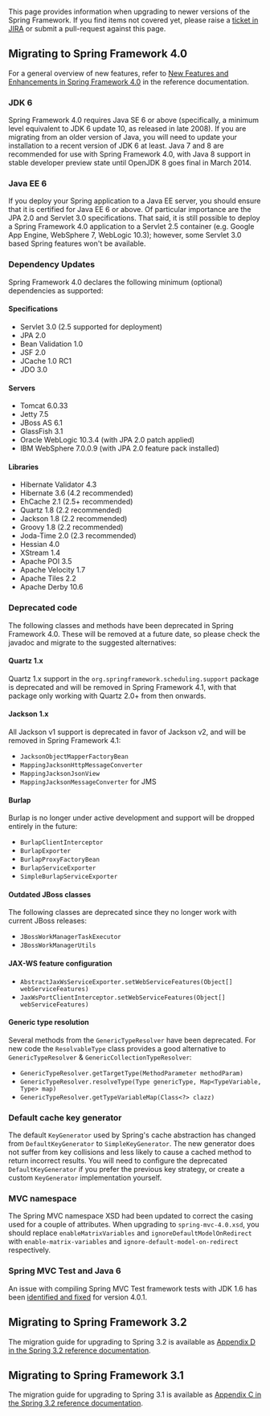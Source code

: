 This page provides information when upgrading to newer versions of the Spring Framework. If you find items not covered yet, please raise a [ticket in JIRA](http://jira.springsource.org) or submit a pull-request against this page.


## Migrating to Spring Framework 4.0
For a general overview of new features, refer to [New Features and Enhancements in Spring Framework 4.0](http://docs.spring.io/spring-framework/docs/4.0.x/spring-framework-reference/htmlsingle/#new-in-4.0) in the reference documentation.

### JDK 6
Spring Framework 4.0 requires Java SE 6 or above (specifically, a minimum level equivalent to JDK 6 update 10, as released in late 2008). If you are migrating from an older version of Java, you will need to update your installation to a recent version of JDK 6 at least. Java 7 and 8 are recommended for use with Spring Framework 4.0, with Java 8 support in stable developer preview state until OpenJDK 8 goes final in March 2014.

### Java EE 6
If you deploy your Spring application to a Java EE server, you should ensure that it is certified for Java EE 6 or above. Of particular importance are the JPA 2.0 and Servlet 3.0 specifications. That said, it is still possible to deploy a Spring Framework 4.0 application to a Servlet 2.5 container (e.g. Google App Engine, WebSphere 7, WebLogic 10.3); however, some Servlet 3.0 based Spring features won't be available.

### Dependency Updates
Spring Framework 4.0 declares the following minimum (optional) dependencies as supported:

#### Specifications
* Servlet 3.0 (2.5 supported for deployment)
* JPA 2.0
* Bean Validation 1.0
* JSF 2.0
* JCache 1.0 RC1
* JDO 3.0

#### Servers
* Tomcat 6.0.33
* Jetty 7.5
* JBoss AS 6.1
* GlassFish 3.1
* Oracle WebLogic 10.3.4 (with JPA 2.0 patch applied)
* IBM WebSphere 7.0.0.9 (with JPA 2.0 feature pack installed)

#### Libraries
* Hibernate Validator 4.3
* Hibernate 3.6 (4.2 recommended)
* EhCache 2.1 (2.5+ recommended)
* Quartz 1.8 (2.2 recommended)
* Jackson 1.8 (2.2 recommended)
* Groovy 1.8 (2.2 recommended)
* Joda-Time 2.0 (2.3 recommended)
* Hessian 4.0
* XStream 1.4
* Apache POI 3.5
* Apache Velocity 1.7
* Apache Tiles 2.2
* Apache Derby 10.6

### Deprecated code
The following classes and methods have been deprecated in Spring Framework 4.0. These will be removed at a future date, so please check the javadoc and migrate to the suggested alternatives:

#### Quartz 1.x
Quartz 1.x support in the `org.springframework.scheduling.support` package is deprecated and will be removed in Spring Framework 4.1, with that package only working with Quartz 2.0+ from then onwards.

#### Jackson 1.x
All Jackson v1 support is deprecated in favor of Jackson v2, and will be removed in Spring Framework 4.1:
* `JacksonObjectMapperFactoryBean`
* `MappingJacksonHttpMessageConverter`
* `MappingJacksonJsonView`
* `MappingJacksonMessageConverter` for JMS

#### Burlap
Burlap is no longer under active development and support will be dropped entirely in the future:
* `BurlapClientInterceptor`
* `BurlapExporter`
* `BurlapProxyFactoryBean`
* `BurlapServiceExporter`
* `SimpleBurlapServiceExporter`

#### Outdated JBoss classes
The following classes are deprecated since they no longer work with current JBoss releases:
* `JBossWorkManagerTaskExecutor`
* `JBossWorkManagerUtils`

#### JAX-WS feature configuration
* `AbstractJaxWsServiceExporter.setWebServiceFeatures(Object[] webServiceFeatures)`
* `JaxWsPortClientInterceptor.setWebServiceFeatures(Object[] webServiceFeatures)`

#### Generic type resolution
Several methods from the `GenericTypeResolver` have been deprecated. For new code the `ResolvableType` class provides a good alternative to `GenericTypeResolver` & `GenericCollectionTypeResolver`:
* `GenericTypeResolver.getTargetType(MethodParameter methodParam)`
* `GenericTypeResolver.resolveType(Type genericType, Map<TypeVariable, Type> map)`
* `GenericTypeResolver.getTypeVariableMap(Class<?> clazz)`

### Default cache key generator
The default `KeyGenerator` used by Spring's cache abstraction has changed from `DefaultKeyGenerator` to `SimpleKeyGenerator`. The new generator does not suffer from key collisions and less likely to cause a cached method to return incorrect results. You will need to configure the deprecated `DefaultKeyGenerator` if you prefer the previous key strategy, or create a custom `KeyGenerator` implementation yourself.

### MVC namespace
The Spring MVC namespace XSD had been updated to correct the casing used for a couple of attributes. When upgrading to `spring-mvc-4.0.xsd`, you should replace `enableMatrixVariables` and `ignoreDefaultModelOnRedirect` with `enable-matrix-variables` and `ignore-default-model-on-redirect` respectively.

### Spring MVC Test and Java 6
An issue with compiling Spring MVC Test framework tests with JDK 1.6 has been [identified and fixed](https://jira.springsource.org/browse/SPR-11238) for version 4.0.1.

## Migrating to Spring Framework 3.2
The migration guide for upgrading to Spring 3.2 is available as [Appendix D in the Spring 3.2 reference documentation](http://docs.spring.io/spring-framework/docs/3.2.x/spring-framework-reference/htmlsingle/#migration-3.2).


## Migrating to Spring Framework 3.1
The migration guide for upgrading to Spring 3.1 is available as [Appendix C in the Spring 3.2 reference documentation](http://docs.spring.io/spring-framework/docs/3.2.x/spring-framework-reference/htmlsingle/#migration-3.1).
